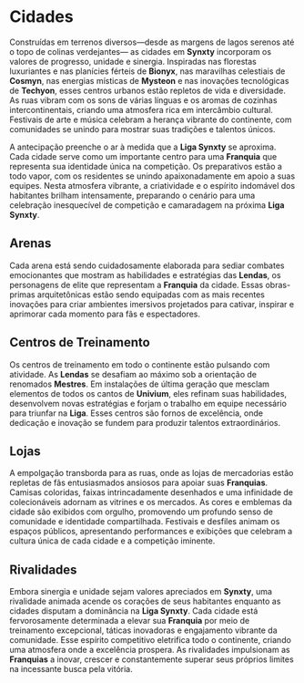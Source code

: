 # Cidades

Construídas em terrenos diversos—desde as margens de lagos serenos até o topo de colinas verdejantes— as cidades em **Synxty** incorporam os valores de progresso, unidade e sinergia. Inspiradas nas florestas luxuriantes e nas planícies férteis de **Bionyx**, nas maravilhas celestiais de **Cosmyn**, nas energias místicas de **Mysteon** e nas inovações tecnológicas de **Techyon**, esses centros urbanos estão repletos de vida e diversidade. As ruas vibram com os sons de várias línguas e os aromas de cozinhas intercontinentais, criando uma atmosfera rica em intercâmbio cultural. Festivais de arte e música celebram a herança vibrante do continente, com comunidades se unindo para mostrar suas tradições e talentos únicos.

A antecipação preenche o ar à medida que a **Liga Synxty** se aproxima. Cada cidade serve como um importante centro para uma **Franquia** que representa sua identidade única na competição. Os preparativos estão a todo vapor, com os residentes se unindo apaixonadamente em apoio a suas equipes. Nesta atmosfera vibrante, a criatividade e o espírito indomável dos habitantes brilham intensamente, preparando o cenário para uma celebração inesquecível de competição e camaradagem na próxima **Liga Synxty**.

## Arenas

Cada arena está sendo cuidadosamente elaborada para sediar combates emocionantes que mostram as habilidades e estratégias das **Lendas**, os personagens de elite que representam a **Franquia** da cidade. Essas obras-primas arquitetônicas estão sendo equipadas com as mais recentes inovações para criar ambientes imersivos projetados para cativar, inspirar e aprimorar cada momento para fãs e espectadores.

## Centros de Treinamento

Os centros de treinamento em todo o continente estão pulsando com atividade. As **Lendas** se desafiam ao máximo sob a orientação de renomados **Mestres**. Em instalações de última geração que mesclam elementos de todos os cantos de **Univium**, eles refinam suas habilidades, desenvolvem novas estratégias e forjam o trabalho em equipe necessário para triunfar na **Liga**. Esses centros são fornos de excelência, onde dedicação e inovação se fundem para produzir talentos extraordinários.

## Lojas

A empolgação transborda para as ruas, onde as lojas de mercadorias estão repletas de fãs entusiasmados ansiosos para apoiar suas **Franquias**. Camisas coloridas, faixas intrincadamente desenhados e uma infinidade de colecionáveis adornam as vitrines e os mercados. As cores e emblemas da cidade são exibidos com orgulho, promovendo um profundo senso de comunidade e identidade compartilhada. Festivais e desfiles animam os espaços públicos, apresentando performances e exibições que celebram a cultura única de cada cidade e a competição iminente.

## Rivalidades

Embora sinergia e unidade sejam valores apreciados em **Synxty**, uma rivalidade animada acende os corações de seus habitantes enquanto as cidades disputam a dominância na **Liga Synxty**. Cada cidade está fervorosamente determinada a elevar sua **Franquia** por meio de treinamento excepcional, táticas inovadoras e engajamento vibrante da comunidade. Esse espírito competitivo eletrifica todo o continente, criando uma atmosfera onde a excelência prospera. As rivalidades impulsionam as **Franquias** a inovar, crescer e constantemente superar seus próprios limites na incessante busca pela vitória.
